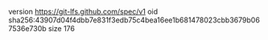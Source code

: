version https://git-lfs.github.com/spec/v1
oid sha256:43907d04f4dbb7e831f3edb75c4bea16ee1b681478023cbb3679b067536e730b
size 176
